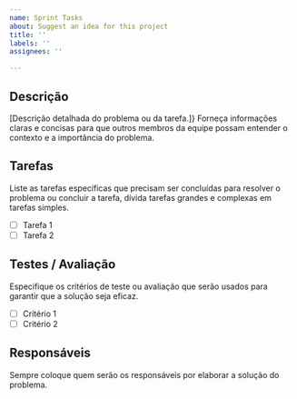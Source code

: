 ```yaml
---
name: Sprint Tasks
about: Suggest an idea for this project
title: ''
labels: ''
assignees: ''

---
```

## Descrição
[Descrição detalhada do problema ou da tarefa.]}
Forneça informações claras e concisas para que outros membros da equipe possam entender o contexto e a importância do problema.

## Tarefas
Liste as tarefas específicas que precisam ser concluídas para resolver o problema ou concluir a tarefa, dívida tarefas grandes e complexas em tarefas simples.
- [ ] Tarefa 1
- [ ] Tarefa 2

## Testes / Avaliação
Especifique os critérios de teste ou avaliação que serão usados para garantir que a solução seja eficaz. 
- [ ] Critério 1
- [ ] Critério 2

## Responsáveis
Sempre coloque quem serão os responsáveis por elaborar a solução do problema.
